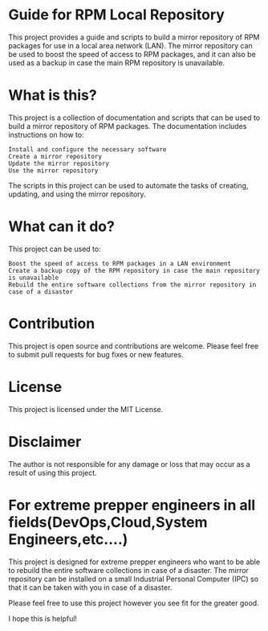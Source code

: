 # Guide for RPM Local Repository

This project provides a guide and scripts to build a mirror repository of RPM packages for use in a local area network (LAN). The mirror repository can be used to boost the speed of access to RPM packages, and it can also be used as a backup in case the main RPM repository is unavailable.

# What is this?

This project is a collection of documentation and scripts that can be used to build a mirror repository of RPM packages. The documentation includes instructions on how to:

    Install and configure the necessary software
    Create a mirror repository
    Update the mirror repository
    Use the mirror repository

The scripts in this project can be used to automate the tasks of creating, updating, and using the mirror repository.

# What can it do?

This project can be used to:

    Boost the speed of access to RPM packages in a LAN environment
    Create a backup copy of the RPM repository in case the main repository is unavailable
    Rebuild the entire software collections from the mirror repository in case of a disaster

# Contribution

This project is open source and contributions are welcome. Please feel free to submit pull requests for bug fixes or new features.

# License

This project is licensed under the MIT License.

# Disclaimer

The author is not responsible for any damage or loss that may occur as a result of using this project.

# For extreme prepper engineers in all fields(DevOps,Cloud,System Engineers,etc....)

This project is designed for extreme prepper engineers who want to be able to rebuild the entire software collections in case of a disaster. The mirror repository can be installed on a small Industrial Personal Computer (IPC) so that it can be taken with you in case of a disaster.

Please feel free to use this project however you see fit for the greater good.

I hope this is helpful!
